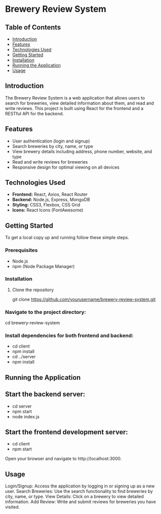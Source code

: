 # Brewery Review System

## Table of Contents
- [Introduction](#introduction)
- [Features](#features)
- [Technologies Used](#technologies-used)
- [Getting Started](#getting-started)
- [Installation](#installation)
- [Running the Application](#running-the-application)
- [Usage](#usage)

## Introduction
The Brewery Review System is a web application that allows users to search for breweries, view detailed information about them, and read and write reviews. This project is built using React for the frontend and a RESTful API for the backend.

## Features
- User authentication (login and signup)
- Search breweries by city, name, or type
- View brewery details including address, phone number, website, and type
- Read and write reviews for breweries
- Responsive design for optimal viewing on all devices

## Technologies Used
- **Frontend:** React, Axios, React Router
- **Backend:** Node.js, Express, MongoDB
- **Styling:** CSS3, Flexbox, CSS Grid
- **Icons:** React Icons (FontAwesome)

## Getting Started
To get a local copy up and running follow these simple steps.

### Prerequisites
- Node.js
- npm (Node Package Manager)

### Installation

1. Clone the repository

   git clone https://github.com/yourusername/brewery-review-system.git

### Navigate to the project directory:

   cd brewery-review-system


### Install dependencies for both frontend and backend:
   - cd client
   - npm install
   - cd ../server
   - npm install

## Running the Application
## Start the backend server:
  - cd server
  - npm start
  - node index.js

## Start the frontend development server:
  - cd client
  - npm start

Open your browser and navigate to http://localhost:3000.

## Usage
Login/Signup: Access the application by logging in or signing up as a new user.
Search Breweries: Use the search functionality to find breweries by city, name, or type.
View Details: Click on a brewery to view detailed information.
Add Review: Write and submit reviews for breweries you have visited.




